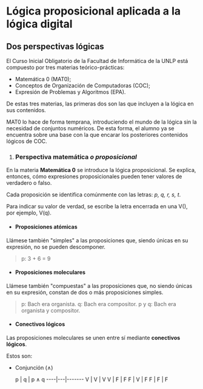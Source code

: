 # **Lógica proposicional aplicada a la lógica digital**

## Dos perspectivas lógicas

El Curso Inicial Obligatorio de la Facultad de Informática de la UNLP está compuesto por tres materias teórico-prácticas:

* Matemática 0 (MAT0);
* Conceptos de Organización de Computadoras (COC);
* Expresión de Problemas y Algoritmos (EPA).

De estas tres materias, las primeras dos son las que incluyen a la lógica en sus contenidos.

MAT0 lo hace de forma temprana, introduciendo el mundo de la lógica sin la necesidad de conjuntos numéricos. De esta forma, el alumno ya se encuentra sobre una base con la que encarar los posteriores contenidos lógicos de COC.

1. ### Perspectiva matemática *o proposicional*

En la materia **Matemática 0** se introduce la lógica proposicional. Se explica, entonces, cómo expresiones proposicionales pueden tener valores de verdadero o falso.

Cada proposición se identifica comúnmente con las letras: *p, q, r, s, t*.

Para indicar su valor de verdad, se escribe la letra encerrada en una V(), por ejemplo, V(q).

* #### Proposiciones atómicas

Llámese también "simples" a las proposiciones que, siendo únicas en su expresión, no se pueden descomponer.

> p: 3 + 6 = 9

* #### Proposiciones moleculares

Llámese también "compuestas" a las proposiciones que, no siendo únicas en su expresión, constan de dos o más proposiciones simples.

> p: Bach era organista.
> q: Bach era compositor.
> p y q: Bach era organista y compositor.

* #### Conectivos lógicos

Las proposiciones moleculares se unen entre sí mediante **conectivos lógicos**.

Estos son:

+ Conjunción (∧)

  p | q | p ∧ q
----|---|-------
  V | V |   V
  V | F |   F
  F | V |   F
  F | F |   F